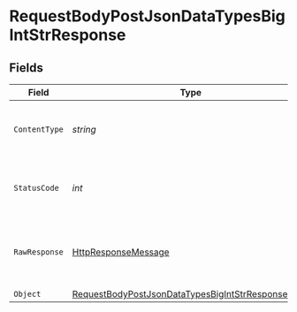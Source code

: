 # RequestBodyPostJsonDataTypesBigIntStrResponse


## Fields

| Field                                                                                                                             | Type                                                                                                                              | Required                                                                                                                          | Description                                                                                                                       |
| --------------------------------------------------------------------------------------------------------------------------------- | --------------------------------------------------------------------------------------------------------------------------------- | --------------------------------------------------------------------------------------------------------------------------------- | --------------------------------------------------------------------------------------------------------------------------------- |
| `ContentType`                                                                                                                     | *string*                                                                                                                          | :heavy_check_mark:                                                                                                                | HTTP response content type for this operation                                                                                     |
| `StatusCode`                                                                                                                      | *int*                                                                                                                             | :heavy_check_mark:                                                                                                                | HTTP response status code for this operation                                                                                      |
| `RawResponse`                                                                                                                     | [HttpResponseMessage](https://learn.microsoft.com/en-us/dotnet/api/system.net.http.httpresponsemessage?view=net-5.0)              | :heavy_check_mark:                                                                                                                | Raw HTTP response; suitable for custom response parsing                                                                           |
| `Object`                                                                                                                          | [RequestBodyPostJsonDataTypesBigIntStrResponseBody](../../Models/Operations/RequestBodyPostJsonDataTypesBigIntStrResponseBody.md) | :heavy_minus_sign:                                                                                                                | OK                                                                                                                                |